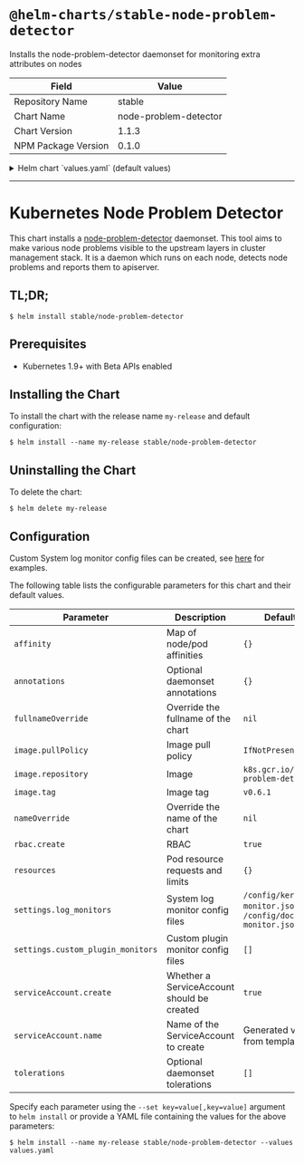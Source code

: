 # `@helm-charts/stable-node-problem-detector`

Installs the node-problem-detector daemonset for monitoring extra attributes on nodes

| Field               | Value                 |
| ------------------- | --------------------- |
| Repository Name     | stable                |
| Chart Name          | node-problem-detector |
| Chart Version       | 1.1.3                 |
| NPM Package Version | 0.1.0                 |

<details>

<summary>Helm chart `values.yaml` (default values)</summary>

```yaml
settings:
  log_monitors:
    - kernel-monitor.json
    - docker-monitor.json
  custom_plugin_monitors: []

hostpath:
  logdir: /var/log/

image:
  repository: k8s.gcr.io/node-problem-detector
  tag: v0.6.1
  pullPolicy: IfNotPresent

nameOverride: ''
fullnameOverride: ''

rbac:
  create: true

resources: {}

annotations: {}

tolerations: []

serviceAccount:
  # Specifies whether a ServiceAccount should be created
  create: true
  # The name of the ServiceAccount to use.
  # If not set and create is true, a name is generated using the fullname template
  name:

affinity: {}
```

</details>

---

# Kubernetes Node Problem Detector

This chart installs a [node-problem-detector](https://github.com/kubernetes/node-problem-detector) daemonset. This tool aims to make various node problems visible to the upstream layers in cluster management stack. It is a daemon which runs on each node, detects node problems and reports them to apiserver.

## TL;DR;

```console
$ helm install stable/node-problem-detector
```

## Prerequisites

- Kubernetes 1.9+ with Beta APIs enabled

## Installing the Chart

To install the chart with the release name `my-release` and default configuration:

```console
$ helm install --name my-release stable/node-problem-detector
```

## Uninstalling the Chart

To delete the chart:

```console
$ helm delete my-release
```

## Configuration

Custom System log monitor config files can be created, see [here](https://github.com/kubernetes/node-problem-detector/tree/master/config) for examples.

The following table lists the configurable parameters for this chart and their default values.

| Parameter                         | Description                                | Default                                                      |
| --------------------------------- | ------------------------------------------ | ------------------------------------------------------------ |
| `affinity`                        | Map of node/pod affinities                 | `{}`                                                         |
| `annotations`                     | Optional daemonset annotations             | `{}`                                                         |
| `fullnameOverride`                | Override the fullname of the chart         | `nil`                                                        |
| `image.pullPolicy`                | Image pull policy                          | `IfNotPresent`                                               |
| `image.repository`                | Image                                      | `k8s.gcr.io/node-problem-detector`                           |
| `image.tag`                       | Image tag                                  | `v0.6.1`                                                     |
| `nameOverride`                    | Override the name of the chart             | `nil`                                                        |
| `rbac.create`                     | RBAC                                       | `true`                                                       |
| `resources`                       | Pod resource requests and limits           | `{}`                                                         |
| `settings.log_monitors`           | System log monitor config files            | `/config/kernel-monitor.json`, `/config/docker-monitor.json` |
| `settings.custom_plugin_monitors` | Custom plugin monitor config files         | `[]`                                                         |
| `serviceAccount.create`           | Whether a ServiceAccount should be created | `true`                                                       |
| `serviceAccount.name`             | Name of the ServiceAccount to create       | Generated value from template                                |
| `tolerations`                     | Optional daemonset tolerations             | `[]`                                                         |

Specify each parameter using the `--set key=value[,key=value]` argument to `helm install` or provide a YAML file containing the values for the above parameters:

```console
$ helm install --name my-release stable/node-problem-detector --values values.yaml
```
